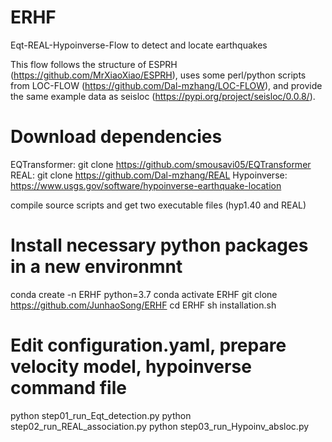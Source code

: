 # ERHF
Eqt-REAL-Hypoinverse-Flow to detect and locate earthquakes

This flow follows the structure of ESPRH (https://github.com/MrXiaoXiao/ESPRH), 
uses some perl/python scripts from LOC-FLOW (https://github.com/Dal-mzhang/LOC-FLOW), 
and provide the same example data as seisloc (https://pypi.org/project/seisloc/0.0.8/). 

# Download dependencies
EQTransformer: git clone https://github.com/smousavi05/EQTransformer
REAL: git clone https://github.com/Dal-mzhang/REAL
Hypoinverse: https://www.usgs.gov/software/hypoinverse-earthquake-location

compile source scripts and get two executable files (hyp1.40 and REAL)

# Install necessary python packages in a new environmnt
conda create -n ERHF python=3.7
conda activate ERHF
git clone https://github.com/JunhaoSong/ERHF
cd ERHF
sh installation.sh

# Edit configuration.yaml, prepare velocity model, hypoinverse command file
python step01_run_Eqt_detection.py
python step02_run_REAL_association.py
python step03_run_Hypoinv_absloc.py

